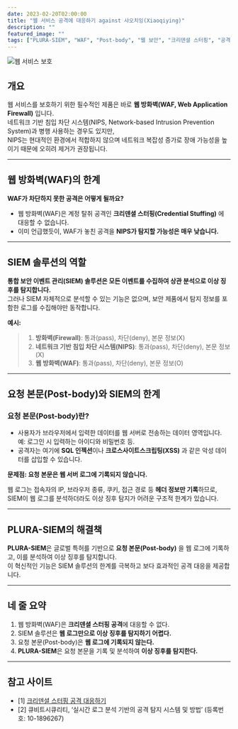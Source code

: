 ```yaml
---
date: 2023-02-20T02:00:00
title: "웹 서비스 공격에 대응하기 against 샤오치잉(Xiaoqiying)"
description: ""
featured_image: ""
tags: ["PLURA-SIEM", "WAF", "Post-body", "웹 보안", "크리덴셜 스터핑", "공격 대응"]
---
```


![웹 서비스 보호](https://github.com/user-attachments/assets/ec557af0-de13-4f7e-a253-b9f17f5b51ea)

## 개요

웹 서비스를 보호하기 위한 필수적인 제품은 바로 **웹 방화벽(WAF, Web Application Firewall)** 입니다.  
네트워크 기반 침입 차단 시스템(NIPS, Network-based Intrusion Prevention System)과 병행 사용하는 경우도 있지만,  
NIPS는 현대적인 환경에서 적합하지 않으며 네트워크 복잡성 증가로 장애 가능성을 높이기 때문에 오히려 제거가 권장됩니다.

---

## 웹 방화벽(WAF)의 한계

**WAF가 차단하지 못한 공격은 어떻게 될까요?**

- 웹 방화벽(WAF)은 계정 탈취 공격인 **크리덴셜 스터핑(Credential Stuffing)** 에 대응할 수 없습니다.  
- 이미 언급했듯이, WAF가 놓친 공격을 **NIPS가 탐지할 가능성은 매우 낮습니다.**

---

## SIEM 솔루션의 역할

**통합 보안 이벤트 관리(SIEM) 솔루션은 모든 이벤트를 수집하여 상관 분석으로 이상 징후를 탐지합니다.**  
그러나 SIEM 자체적으로 분석할 수 있는 기능은 없으며, 보안 제품에서 탐지 정보를 포함한 로그를 수집해야만 동작합니다.

**예시:**  
> 1) **방화벽(Firewall)**: 통과(pass), 차단(deny), 본문 정보(X)  
> 2) **네트워크 기반 침입 차단 시스템(NIPS)**: 통과(pass), 차단(deny), 본문 정보(X)  
> 3) **웹 방화벽(WAF)**: 통과(pass), 차단(deny), 본문 정보(O)

---

## 요청 본문(Post-body)와 SIEM의 한계

### 요청 본문(Post-body)란?

- 사용자가 브라우저에서 입력한 데이터를 웹 서버로 전송하는 데이터 영역입니다.  
  예: 로그인 시 입력하는 아이디와 비밀번호 등.  
- 공격자는 여기에 **SQL 인젝션**이나 **크로스사이트스크립팅(XSS)** 과 같은 악성 데이터를 삽입할 수 있습니다.

**문제점: 요청 본문은 웹 서버 로그에 기록되지 않습니다.**

웹 로그는 접속자의 IP, 브라우저 종류, 쿠키, 접근 경로 등 **헤더 정보만 기록**하므로,  
SIEM이 웹 로그를 분석하더라도 이상 징후 탐지가 어려운 구조적 한계가 있습니다.

---

## PLURA-SIEM의 해결책

**PLURA-SIEM**은 글로벌 특허를 기반으로 **요청 본문(Post-body)** 을 웹 로그에 기록하고, 이를 분석하여 이상 징후를 탐지합니다.  
이 혁신적인 기능은 SIEM 솔루션의 한계를 극복하고 보다 효과적인 공격 대응을 제공합니다.

---

## 네 줄 요약

1) 웹 방화벽(WAF)은 **크리덴셜 스터핑 공격**에 대응할 수 없다.  
2) SIEM 솔루션은 **웹 로그만으로 이상 징후를 탐지하기 어렵다.**  
3) 요청 본문(Post-body)은 **웹 로그에 기록되지 않는다.**  
4) **PLURA-SIEM**은 요청 본문을 기록 및 분석하여 **이상 징후를 탐지한다.**

---

## 참고 사이트

- [1] [크리덴셜 스터핑 공격 대응하기](https://blog.plura.io/ko/respond/credential_stuffing_response/)  
- [2] 큐비트시큐리티, ‘실시간 로그 분석 기반의 공격 탐지 시스템 및 방법’ (등록번호: 10-1896267)

